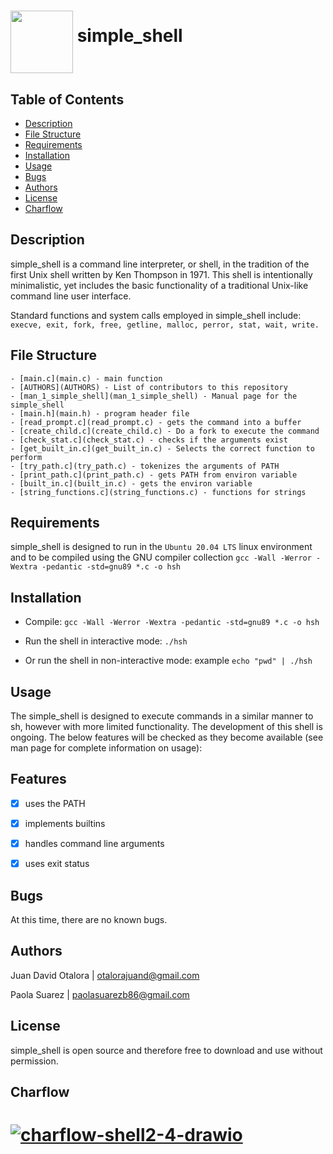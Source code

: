 # <a href="url"><img src="https://img.freepik.com/vector-gratis/ilustracion-objeto-verano-playa_53876-20309.jpg" align="middle" width="100" height="100"></a> simple_shell


## Table of Contents


* [Description](#description)
* [File Structure](#file-structure)
* [Requirements](#requirements)
* [Installation](#installation)
* [Usage](#usage)
* [Bugs](#bugs)
* [Authors](#authors)
* [License](#license)
* [Charflow](#charflow)


## Description


simple_shell is a command line interpreter, or shell, in the tradition of the first Unix shell written by Ken Thompson in 1971. This shell is intentionally minimalistic, yet includes the basic functionality of a traditional Unix-like command line user interface.

Standard functions and system calls employed in simple_shell include:
   `execve, exit, fork, free, getline, malloc, perror, stat, wait, write.`

## File Structure

	- [main.c](main.c) - main function
	- [AUTHORS](AUTHORS) - List of contributors to this repository
	- [man_1_simple_shell](man_1_simple_shell) - Manual page for the simple_shell
	- [main.h](main.h) - program header file
	- [read_prompt.c](read_prompt.c) - gets the command into a buffer
	- [create_child.c](create_child.c) - Do a fork to execute the command
	- [check_stat.c](check_stat.c) - checks if the arguments exist
	- [get_built_in.c](get_built_in.c) - Selects the correct function to perform
	- [try_path.c](try_path.c) - tokenizes the arguments of PATH
	- [print_path.c](print_path.c) - gets PATH from environ variable
	- [built_in.c](built_in.c) - gets the environ variable
	- [string_functions.c](string_functions.c) - functions for strings


## Requirements


simple_shell is designed to run in the `Ubuntu 20.04 LTS` linux environment and to be compiled using the GNU compiler collection `gcc -Wall -Werror -Wextra -pedantic -std=gnu89 *.c -o hsh`


## Installation


- Compile: `gcc -Wall -Werror -Wextra -pedantic -std=gnu89 *.c -o hsh`

- Run the shell in interactive mode: `./hsh`

- Or run the shell in non-interactive mode: example `echo "pwd" | ./hsh`


## Usage


The simple_shell is designed to execute commands in a similar manner to sh, however with more limited functionality. The development of this shell is ongoing. The below features will be checked as they become available (see man page for complete information on usage):


## Features


- [x] uses the PATH
- [x] implements builtins
- [x] handles command line arguments
- [x] uses exit status


## Bugs


At this time, there are no known bugs.


## Authors


Juan David Otalora | otalorajuand@gmail.com

Paola Suarez | paolasuarezb86@gmail.com


## License


simple_shell is open source and therefore free to download and use without permission.


## Charflow

# <a href="https://ibb.co/d2pq4WG"><img src="https://i.ibb.co/YkdMBRp/charflow-shell2-4-drawio.png" alt="charflow-shell2-4-drawio" border="0" align="middle" /></a>
